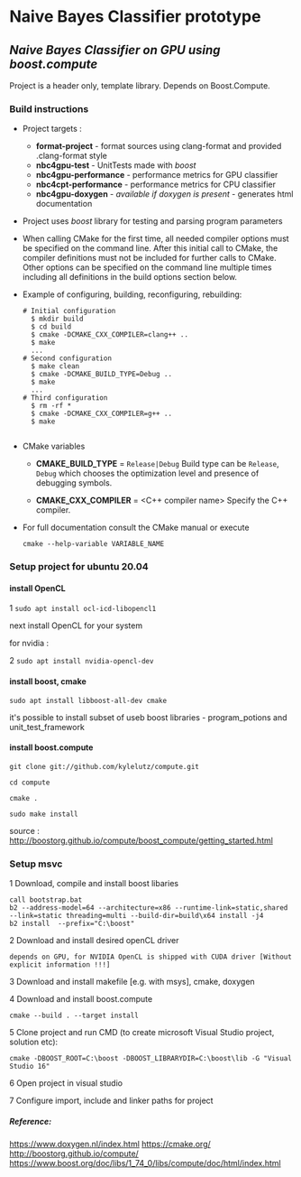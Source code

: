 # Naive Bayes Classifier prototype
## *Naive Bayes Classifier on GPU using boost.compute*

Project is a header only, template library. Depends on Boost.Compute. 

### Build instructions

- Project targets :

    - **format-project** - format sources using clang-format and provided .clang-format style
    - **nbc4gpu-test** - UnitTests made with *boost*
    - **nbc4gpu-performance** - performance metrics for GPU classifier
    - **nbc4cpt-performance** - performance metrics for CPU classifier
    - **nbc4gpu-doxygen** - *available if doxygen is present* - generates html documentation 

- Project uses *boost* library for testing and parsing program parameters 
- When calling CMake for the first time, all needed compiler options must be
  specified on the command line.  After this initial call to CMake, the compiler
  definitions must not be included for further calls to CMake.  Other options
  can be specified on the command line multiple times including all definitions
  in the build options section below.
- Example of configuring, building, reconfiguring, rebuilding:

  ````
  # Initial configuration
    $ mkdir build
    $ cd build
    $ cmake -DCMAKE_CXX_COMPILER=clang++ ..  
    $ make
    ...
  # Second configuration
    $ make clean
    $ cmake -DCMAKE_BUILD_TYPE=Debug ..                               
    $ make
    ...
  # Third configuration
    $ rm -rf *
    $ cmake -DCMAKE_CXX_COMPILER=g++ ..        
    $ make


- CMake variables
    - **CMAKE_BUILD_TYPE** = ``Release|Debug``
      Build type can be ``Release``, ``Debug`` which chooses
      the optimization level and presence of debugging symbols.
    
    - **CMAKE_CXX_COMPILER** = <C++ compiler name>
      Specify the C++ compiler.
  
- For full documentation consult the CMake manual or execute
    ```
    cmake --help-variable VARIABLE_NAME 

### Setup project for ubuntu 20.04

#### install OpenCL

1 ``sudo apt install ocl-icd-libopencl1``

next install OpenCL for your system
 
for nvidia :

2 ``sudo apt install nvidia-opencl-dev `` 

#### install boost, cmake

``sudo apt install libboost-all-dev cmake``

it's possible to install subset of useb boost libraries - program_potions and unit_test_framework

#### install boost.compute

```
git clone git://github.com/kylelutz/compute.git

cd compute

cmake .

sudo make install
```

source : http://boostorg.github.io/compute/boost_compute/getting_started.html

### Setup msvc
1 Download, compile and install boost libaries 

```
call bootstrap.bat
b2 --address-model=64 --architecture=x86 --runtime-link=static,shared --link=static threading=multi --build-dir=build\x64 install -j4
b2 install  --prefix="C:\boost"
```
	
2 Download and install desired openCL driver 

```
depends on GPU, for NVIDIA OpenCL is shipped with CUDA driver [Without explicit information !!!]
```
	
3 Download and install makefile [e.g. with msys], cmake, doxygen

4 Download and install boost.compute 

```
cmake --build . --target install
```
	
5 Clone project and run CMD (to create microsoft Visual Studio project, solution etc):

```
cmake -DBOOST_ROOT=C:\boost -DBOOST_LIBRARYDIR=C:\boost\lib -G "Visual Studio 16"
```
	
6 Open project in visual studio 

7 Configure import, include and linker paths for project


##### Reference:

https://www.doxygen.nl/index.html
https://cmake.org/
http://boostorg.github.io/compute/
https://www.boost.org/doc/libs/1_74_0/libs/compute/doc/html/index.html

